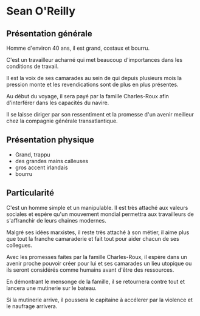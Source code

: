 # Sean O'Reilly

## Présentation générale

Homme d'environ 40 ans, il est grand, costaux et bourru.

C'est un travailleur acharné qui met beaucoup d'importances dans les conditions de travail.

Il est la voix de ses camarades au sein de qui depuis plusieurs mois la pression monte et les revendications
sont de plus en plus présentes.

Au début du voyage, il sera payé par la famille Charles-Roux afin d'interférer dans les capacités du navire.

Il se laisse diriger par son ressentiment et la promesse d'un avenir meilleur chez la compagnie générale
transatlantique.

## Présentation physique
- Grand, trappu
- des grandes mains calleuses
- gros accent irlandais
- bourru

## Particularité

C'est un homme simple et un manipulable. Il est très attaché aux valeurs sociales et espère qu'un mouvement
mondial permettra aux travailleurs de s'affranchir de leurs chaines modernes.

Malgré ses idées marxistes, il reste très attaché à son métier, il aime plus que tout la franche camaraderie et
fait tout pour aider chacun de ses collegues.

Avec les promesses faites par la famille Charles-Roux, il espère dans un avenir proche pouvoir créer pour lui et
ses camarades un lieu utopique ou ils seront considérés comme humains avant d'être des ressources.

En démontrant le mensonge de la famille, il se retournera contre tout et lancera une mutinerie sur le bateau.

Si la mutinerie arrive, il poussera le capitaine à accélerer par la violence et le naufrage arrivera.

